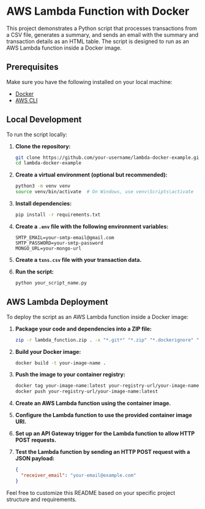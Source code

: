 # AWS Lambda Function with Docker

This project demonstrates a Python script that processes transactions from a CSV file, generates a summary, and sends an email with the summary and transaction details as an HTML table. The script is designed to run as an AWS Lambda function inside a Docker image.

## Prerequisites

Make sure you have the following installed on your local machine:

- [Docker](https://www.docker.com/)
- [AWS CLI](https://aws.amazon.com/cli/)

## Local Development

To run the script locally:

1. **Clone the repository:**

    ```bash
    git clone https://github.com/your-username/lambda-docker-example.git
    cd lambda-docker-example
    ```

2. **Create a virtual environment (optional but recommended):**

    ```bash
    python3 -m venv venv
    source venv/bin/activate  # On Windows, use venv\Scripts\activate
    ```

3. **Install dependencies:**

    ```bash
    pip install -r requirements.txt
    ```

4. **Create a `.env` file with the following environment variables:**

    ```env
    SMTP_EMAIL=your-smtp-email@gmail.com
    SMTP_PASSWORD=your-smtp-password
    MONGO_URL=your-mongo-url
    ```

5. **Create a `txns.csv` file with your transaction data.**

6. **Run the script:**

    ```bash
    python your_script_name.py
    ```

## AWS Lambda Deployment

To deploy the script as an AWS Lambda function inside a Docker image:

1. **Package your code and dependencies into a ZIP file:**

    ```bash
    zip -r lambda_function.zip . -x "*.git*" "*.zip" "*.dockerignore" "Dockerfile" "*.pyc" "__pycache__" "txns.csv"
    ```

2. **Build your Docker image:**

    ```bash
    docker build -t your-image-name .
    ```

3. **Push the image to your container registry:**

    ```bash
    docker tag your-image-name:latest your-registry-url/your-image-name:latest
    docker push your-registry-url/your-image-name:latest
    ```

4. **Create an AWS Lambda function using the container image.**

5. **Configure the Lambda function to use the provided container image URI.**

6. **Set up an API Gateway trigger for the Lambda function to allow HTTP POST requests.**

7. **Test the Lambda function by sending an HTTP POST request with a JSON payload:**

    ```json
    {
      "receiver_email": "your-email@example.com"
    }
    ```

Feel free to customize this README based on your specific project structure and requirements.
